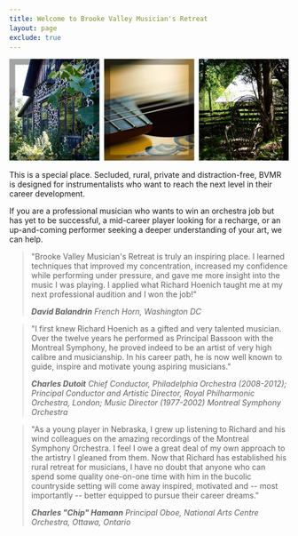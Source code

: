 ```yaml
---
title: Welcome to Brooke Valley Musician's Retreat
layout: page
exclude: true
---
```

![A triptych of pictures of Brooke Valley Musicians' Retreat](/assets/images/splash.jpg)

This is a special place. Secluded, rural, private and distraction-free, BVMR is designed for instrumentalists who want to reach the next level in their career development.

If you are a professional musician who wants to win an orchestra job but has yet to be successful, a mid-career player looking for a recharge, or an up-and-coming performer seeking a deeper understanding of your art, we can help.

> "Brooke Valley Musician's Retreat is truly an inspiring place. I learned techniques that improved my concentration, increased my confidence while performing under pressure, and gave me more insight into the music I was playing. I applied what Richard Hoenich taught me at my next professional audition and I won the job!"
>
> <cite>**David Balandrin** French Horn, Washington DC</cite>

> "I first knew Richard Hoenich as a gifted and very talented musician.  Over the twelve years he performed as Principal Bassoon with the Montreal Symphony, he proved indeed to be an artist of very high calibre and musicianship. In his career path, he is now well known to guide, inspire and motivate young aspiring musicians."
>
> <cite>**Charles Dutoit** Chief Conductor, Philadelphia Orchestra (2008-2012); Principal Conductor and Artistic Director, Royal Philharmonic Orchestra, London; Music Director (1977-2002) Montreal Symphony Orchestra</cite>

> "As a young player in Nebraska, I grew up listening to Richard and his wind colleagues on the amazing recordings of the Montreal Symphony Orchestra.  I feel I owe a great deal of my own approach to the artistry I gleaned from them.  Now that Richard has established his rural retreat for musicians, I have no doubt that anyone who can spend some quality one-on-one time with him in the bucolic countryside setting will come away inspired, motivated and -- most importantly -- better equipped to pursue their career dreams."
>
> <cite>**Charles "Chip" Hamann** Principal Oboe, National Arts Centre Orchestra, Ottawa, Ontario</cite>
